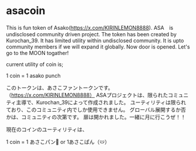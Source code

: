 # asacoin
This is fun token of Asako(https://x.com/KIRINLEMON8888).
ASA　is undisclosed community driven project. The token has been created by Kurochan_39.
It has limited utility within undisclosed community.
It is upto community members if we will expand it globally.
Now door is opened. Let's go to the MOON togather!

current utility of coin is; 

1 coin = 1 asako punch

このトークンは、あさこファントークンです。（https://x.com/KIRINLEMON8888）
ASAプロジェクトは、限られたコミュニティ主導で、Kurochan_39によって作成されました。
ユーティリティは限られており、このコミュニティ内でしか使用できません。
グローバル展開するか否かは、コミュニティの次第です。
扉は開かれました。一緒に月に行こうぜ！！

現在のコインのユーティリティは、

1 coin = 1 あさこパン👊 or 1あさこぱん（🩲）
